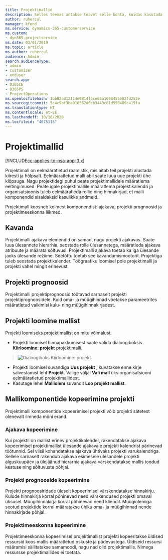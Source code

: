 ```yaml
---
title: Projektimallid
description: Selles teemas antakse teavet selle kohta, kuidas kasutada projektimalle kiireks projekti seadistamiseks.
author: ruhercul
manager: kfend
ms.service: dynamics-365-customerservice
ms.custom:
- dyn365-projectservice
ms.date: 03/01/2019
ms.topic: article
ms.author: ruhercul
audience: Admin
search.audienceType:
- admin
- customizer
- enduser
search.app:
- D365CE
- D365PS
- ProjectOperations
ms.openlocfilehash: 1bb82a312114e9814f5ce65a1698455582fd252e
ms.sourcegitcommit: 5c4c9bf3ba018562d6cb3443c01d550489c415fa
ms.translationtype: HT
ms.contentlocale: et-EE
ms.lasthandoff: 10/16/2020
ms.locfileid: "4075118"
---
```

# <a name="project-templates"></a>Projektimallid 

[!INCLUDE[cc-applies-to-psa-app-3.x](../includes/cc-applies-to-psa-app-3x.md)]

Projektimall on eelmääratletud raamistik, mis aitab teil projekti alustada kiiresti ja hõlpsalt. Eelmääratletud malli abil saate luua uue projekti ühe klõpsuga. Nagu projektidegi puhul peate projektimallidele määratlema eeltingimused. Peate igale projektimallile määratlema projektikalendri ja organisatsioonis tuleb eelmääratleda rollid ning hinnakirjad, et malli komponendid sisaldaksid kasulikke andmeid.

Projektimall koosneb kolmest komponendist: ajakava, projekti prognoosid ja projektimeeskonna liikmed.

## <a name="schedule"></a>Kavanda

Projektimalli ajakava elemendid on samad, nagu projekti ajakavas. Saate luua ülesannete hierarhia, seostada rolle ülesannetega, määratleda ajakava atribuute ja määrata sõltuvusi. Projektimalli ajakava toetab ka iga ülesande jaoks ülesande režiime. Seetõttu toetab see kavandamismootorit. Projektiga tuleb seostada projektikalender. Töögraafiku loomisel pole projektimalli ja projekti vahel mingit erinevust.

## <a name="project-estimates"></a>Projekti prognoosid

Projektimalli projektiprognoosid töötavad sarnaselt projekti projektiprognoosidele. Kuid oma- ja müügihinnad võetakse parameetrites määratletud vaikimisi kulu- ning müügihinnakirjadest.

## <a name="creating-a-project-from-a-template"></a>Projekti loomine mallist
 
Projekti loomiseks projektimallist on mitu võimalust.

- Projekti loomisel hinnapakkumisest saate valida dialoogiboksis **Kiirloomine: projekt** projektimalli.

> ![Dialoogiboks Kiirloomine: projekt](media/project-11.png)

- Projekti loomisel suvandiga **Uus projekt** , kuvatakse enne kirje salvestamist leht **Projekt**. Valige väljal **Vali mall** üks organisatsiooni eelmääratletud projektimallidest.
- Kasutage lehel **Malliolem** suvandit **Loo projekt mallist**.

## <a name="copying-components-of-template-to-project"></a>Mallikomponentide kopeerimine projekti

Projektimalli komponentide kopeerimisel projekti võib projekti sätetest olenevalt ilmneda mõni erand.

### <a name="copying-the-schedule"></a>Ajakava kopeerimine

Kui projektil on mallist erinev projektikalender, rakendatakse ajakava kopeerimisel projektimallist ülesande ajakavale projekti kalendrist pärinevad töötunnid. Sel viisil kohandatakse ajakava ühtivaks projekti varukalendriga. Sellele sarnaselt rakendub ajakava esimesele ülesandele projekti alguskuupäev ja ülejäänud hierarhia ajakava värskendatakse mallis toodud kestuse ning sõltuvuste põhjal. 

### <a name="copying-project-estimates"></a>Projekti prognooside kopeerimine 

Projekti prognoosiridade üleselt kopeerimisel värskendatakse hinnakirju. Kulude hinnakirja korral põhinevad need värskendused projekti omaval üksusel. Müügihinnakirja korral põhinevad need kliendil. Müügiolemiga seotud projektide korral määratakse ühiku oma- ja müügihinnad nende hinnakirjade põhjal.

### <a name="copying-a-project-team"></a>Projektimeeskonna kopeerimine

Projektimeeskonna kopeerimisel projektimallist projekti kopeeritakse üldised ressursid koos mallis määratletud oskuste ja pädevustega. Üldiseid ressursi määramisi säilitatakse samamoodi, nagu nad olid projektimallis. Nimega ressursse projektimallides ei toetata.
